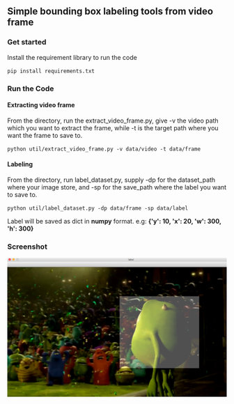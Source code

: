 Simple bounding box labeling tools from video frame
-----------------------------------

### Get started
 
 Install the requirement library to run the code
````
pip install requirements.txt 
````

### Run the Code

#### Extracting video frame
From the directory, run the extract_video_frame.py, give -v the video path which you want to extract the frame, 
while -t is the target path where you want the frame to save to.
````
python util/extract_video_frame.py -v data/video -t data/frame
````

#### Labeling 
From the directory, run label_dataset.py, supply -dp for the dataset_path where your image store, and -sp for 
the save_path where the label you want to save to.

```
python util/label_dataset.py -dp data/frame -sp data/label
```
Label will be saved as dict in **numpy** format. e.g: **{'y': 10, 'x': 20, 'w': 300, 'h': 300}** 

### Screenshot
![](example/labeling.png)




